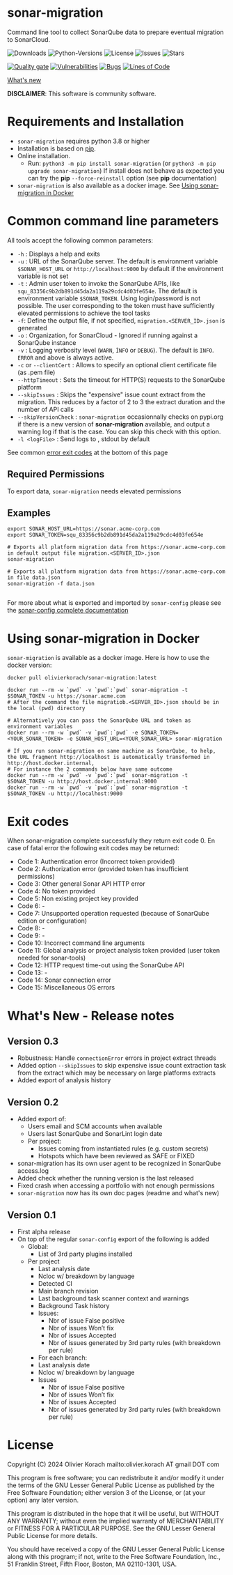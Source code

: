 # sonar-migration
Command line tool to collect SonarQube data to prepare eventual migration to SonarCloud.

![Downloads](https://img.shields.io/pypi/dm/sonar-migration?color=informational)
![Python-Versions](https://img.shields.io/pypi/pyversions/sonar-migration)
![License](https://img.shields.io/pypi/l/sonar-migration?color=informational)
![Issues](https://img.shields.io/github/issues/okorach/sonar-tools)
![Stars](https://img.shields.io/github/stars/okorach/sonar-tools?style=social)

[![Quality gate](https://sonarcloud.io/api/project_badges/quality_gate?project=okorach_sonar-tools)](https://sonarcloud.io/dashboard?id=okorach_sonar-tools)
[![Vulnerabilities](https://sonarcloud.io/api/project_badges/measure?project=okorach_sonar-tools&metric=vulnerabilities)](https://sonarcloud.io/dashboard?id=okorach_sonar-tools)
[![Bugs](https://sonarcloud.io/api/project_badges/measure?project=okorach_sonar-tools&metric=bugs)](https://sonarcloud.io/dashboard?id=okorach_sonar-tools)
[![Lines of Code](https://sonarcloud.io/api/project_badges/measure?project=okorach_sonar-tools&metric=ncloc)](https://sonarcloud.io/dashboard?id=okorach_sonar-tools)

[What's new](https://github.com/okorach/sonar-tools/blob/master/migration/what-is-new.md)

**DISCLAIMER**: This software is community software.


# Requirements and Installation
- `sonar-migration` requires python 3.8 or higher
- Installation is based on [pip](https://pypi.org/project/pip/).
- Online installation.
  - Run: `python3 -m pip install sonar-migration` (or `python3 -m pip upgrade sonar-migration`)
  If install does not behave as expected you can try the **pip** `--force-reinstall` option (see **pip** documentation)
- `sonar-migration` is also available as a docker image. See [Using sonar-migration in Docker](#docker)


# Common command line parameters

All tools accept the following common parameters:
- `-h` : Displays a help and exits
- `-u` : URL of the SonarQube server. The default is environment variable `$SONAR_HOST_URL`
or `http://localhost:9000` by default if the environment variable is not set
- `-t` : Admin user token to invoke the SonarQube APIs, like `squ_83356c9b2db891d45da2a119a29cdc4d03fe654e`.
The default is environment variable `$SONAR_TOKEN`.
Using login/password is not possible.
The user corresponding to the token must have sufficiently elevated permissions to achieve the tool tasks
- `-f`: Define the output file, if not specified, `migration.<SERVER_ID>.json` is generated
- `-o` : Organization, for SonarCloud - Ignored if running against a SonarQube instance
- `-v` : Logging verbosity level (`WARN`, `ÌNFO` or `DEBUG`). The default is `INFO`.
`ERROR` and above is always active.
- `-c` or `--clientCert` : Allows to specify an optional client certificate file (as .pem file)
- `--httpTimeout` : Sets the timeout for HTTP(S) requests to the SonarQube platform
- `--skipIssues` : Skips the "expensive" issue count extract from the migration. This reduces by a factor of 2 to 3 the extract duration and the number of API calls
- `--skipVersionCheck` : `sonar-migration` occasionnally checks on pypi.org if there is a new version of **sonar-migration** available, and output a warning log if that is the case. You can skip this check with this option.
- `-l <logFile>` : Send logs to **<logFile>**, stdout by default

See common [error exit codes](#exit-codes) at the bottom of this page

## Required Permissions

To export data, `sonar-migration` needs elevated permissions

## Examples
```
export SONAR_HOST_URL=https://sonar.acme-corp.com
export SONAR_TOKEN=squ_83356c9b2db891d45da2a119a29cdc4d03fe654e

# Exports all platform migration data from https://sonar.acme-corp.com in default output file migration.<SERVER_ID>.json
sonar-migration

# Exports all platform migration data from https://sonar.acme-corp.com in file data.json
sonar-migration -f data.json


```

For more about what is exported and imported by `sonar-config` please see the [sonar-config complete documentation](https://github.com/okorach/sonar-tools/blob/master/doc/sonar-config.md)

# <a name="docker"></a>Using sonar-migration in Docker

`sonar-migration` is available as a docker image. Here is how to use the docker version:
```
docker pull olivierkorach/sonar-migration:latest

docker run --rm -w `pwd` -v `pwd`:`pwd` sonar-migration -t $SONAR_TOKEN -u https://sonar.acme.com 
# After the command the file migratiob.<SERVER_ID>.json should be in the local (pwd) directory

# Alternatively you can pass the SonarQube URL and token as environment variables
docker run --rm -w `pwd` -v `pwd`:`pwd` -e SONAR_TOKEN=<YOUR_SONAR_TOKEN> -e SONAR_HOST_URL=<YOUR_SONAR_URL> sonar-migration

# If you run sonar-migration on same machine as SonarQube, to help, the URL fragment http://localhost is automatically transformed in http://host.docker.internal, 
# For instance the 2 commands below have same outcome
docker run --rm -w `pwd` -v `pwd`:`pwd` sonar-migration -t $SONAR_TOKEN -u http://host.docker.internal:9000
docker run --rm -w `pwd` -v `pwd`:`pwd` sonar-migration -t $SONAR_TOKEN -u http://localhost:9000
```

# <a name="exit-codes"></a>Exit codes

When sonar-migration complete successfully they return exit code 0. En case of fatal error the following exit codes may be returned:
- Code 1: Authentication error (Incorrect token provided)
- Code 2: Authorization error (provided token has insufficient permissions)
- Code 3: Other general Sonar API HTTP error
- Code 4: No token provided
- Code 5: Non existing project key provided
- Code 6: -
- Code 7: Unsupported operation requested (because of SonarQube edition or configuration)
- Code 8: -
- Code 9: -
- Code 10: Incorrect command line arguments
- Code 11: Global analysis or project analysis token provided (user token needed for sonar-tools)
- Code 12: HTTP request time-out using the SonarQube API
- Code 13: -
- Code 14: Sonar connection error
- Code 15: Miscellaneous OS errors


# What's New - Release notes

## Version 0.3

- Robustness: Handle `connectionError` errors in project extract threads
- Added option `--skipIssues` to skip expensive issue count extraction task from the extract which may be necessary on large platforms extracts
- Added export of analysis history

## Version 0.2

- Added export of:
  - Users email and SCM accounts when available
  - Users last SonarQube and SonarLint login date
  - Per project:
    - Issues coming from instantiated rules (e.g. custom secrets)
    - Hotspots which have been reviewed as SAFE or FIXED
- sonar-migration has its own user agent to be recognized in SonarQube access.log
- Added check whether the running version is the last released
- Fixed crash when accessing a portfolio with not enough permissions
- `sonar-migration` now has its own doc pages (readme and what's new)

## Version 0.1

- First alpha release
- On top of the regular `sonar-config` export of the following is added
  - Global:
    - List of 3rd party plugins installed
  - Per project
    - Last analysis date
    - Ncloc w/ breakdown by language
    - Detected CI
    - Main branch revision
    - Last background task scanner context and warnings
    - Background Task history
    - Issues:
      - Nbr of issue False positive
      - Nbr of issues Won’t fix
      - Nbr of issues Accepted
      - Nbr of issues generated by 3rd party rules (with breakdown per rule)
    - For each branch:
    - Last analysis date
    - Ncloc w/ breakdown by language
    - Issues
      - Nbr of issue False positive
      - Nbr of issues Won’t fix
      - Nbr of issues Accepted
      - Nbr of issues generated by 3rd party rules (with breakdown per rule)

# License

Copyright (C) 2024 Olivier Korach
mailto:olivier.korach AT gmail DOT com

This program is free software; you can redistribute it and/or
modify it under the terms of the GNU Lesser General Public
License as published by the Free Software Foundation; either
version 3 of the License, or (at your option) any later version.

This program is distributed in the hope that it will be useful,
but WITHOUT ANY WARRANTY; without even the implied warranty of
MERCHANTABILITY or FITNESS FOR A PARTICULAR PURPOSE. See the GNU
Lesser General Public License for more details.

You should have received a copy of the GNU Lesser General Public License
along with this program; if not, write to the Free Software Foundation,
Inc., 51 Franklin Street, Fifth Floor, Boston, MA  02110-1301, USA.
